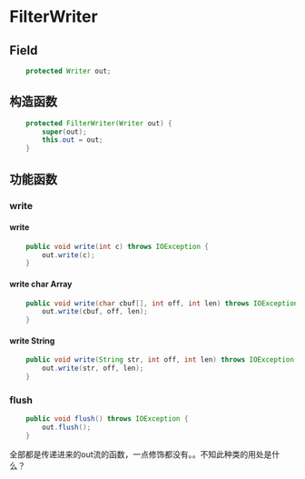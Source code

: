 # FilterWriter

## Field

```java
    protected Writer out;
```



## 构造函数

```java
    protected FilterWriter(Writer out) {
        super(out);
        this.out = out;
    }
```



## 功能函数

### write

#### write

```java
    public void write(int c) throws IOException {
        out.write(c);
    }
```



#### write char Array

```java
    public void write(char cbuf[], int off, int len) throws IOException {
        out.write(cbuf, off, len);
    }

```



#### write String

```java
    public void write(String str, int off, int len) throws IOException {
        out.write(str, off, len);
    }
```



### flush

```java
    public void flush() throws IOException {
        out.flush();
    }
```

全部都是传递进来的out流的函数，一点修饰都没有。。不知此种类的用处是什么？